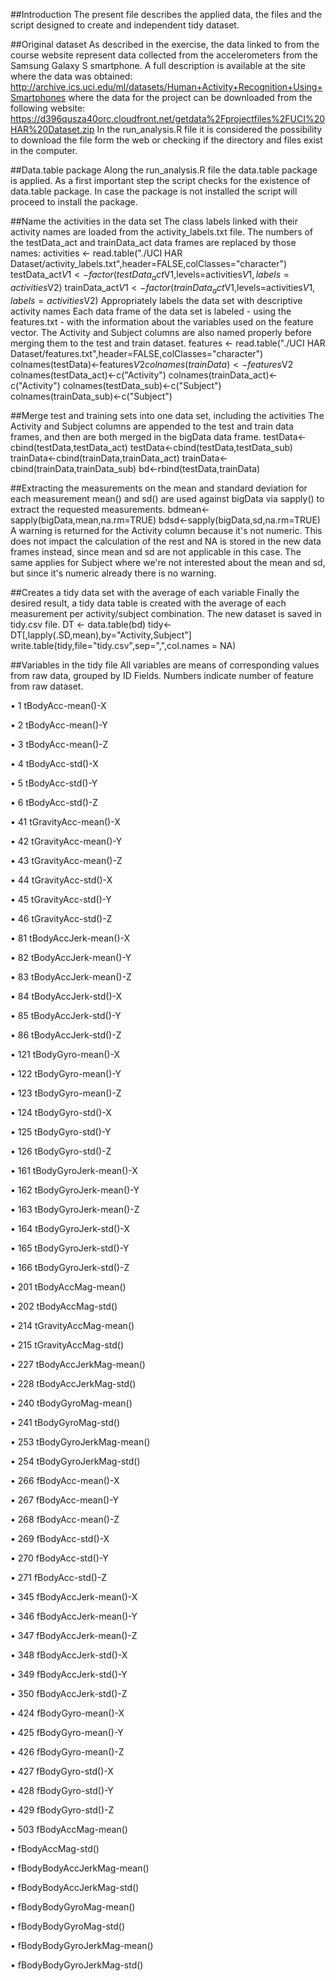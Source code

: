 ##Introduction
The present file describes the applied data, the files and the script designed to create and independent tidy dataset.

##Original dataset
As described in the exercise, the data linked to from the course website represent data collected from the accelerometers from the Samsung Galaxy S smartphone. A full description is available at the site where the data was obtained: 
http://archive.ics.uci.edu/ml/datasets/Human+Activity+Recognition+Using+Smartphones 
where the data for the project can be downloaded from the following website:
https://d396qusza40orc.cloudfront.net/getdata%2Fprojectfiles%2FUCI%20HAR%20Dataset.zip
In the run_analysis.R file it is considered the possibility to download the file form the web or checking if the directory and files exist in the computer.

##Data.table package
Along the run_analysis.R file the data.table package is applied. As a first important step the script checks for the existence of data.table package. In case the package is not installed the script will proceed to install the package.

##Name the activities in the data set
The class labels linked with their activity names are loaded from the activity_labels.txt file. The numbers of the testData_act and trainData_act data frames are replaced by those names:
activities <- read.table("./UCI HAR Dataset/activity_labels.txt",header=FALSE,colClasses="character")
testData_act$V1 <- factor(testData_act$V1,levels=activities$V1,labels=activities$V2)
trainData_act$V1 <- factor(trainData_act$V1,levels=activities$V1,labels=activities$V2)
Appropriately labels the data set with descriptive activity names
Each data frame of the data set is labeled - using the features.txt - with the information about the variables used on the feature vector. The Activity and Subject columns are also named properly before merging them to the test and train dataset.
features <- read.table("./UCI HAR Dataset/features.txt",header=FALSE,colClasses="character")
colnames(testData)<-features$V2
colnames(trainData)<-features$V2
colnames(testData_act)<-c("Activity")
colnames(trainData_act)<-c("Activity")
colnames(testData_sub)<-c("Subject")
colnames(trainData_sub)<-c("Subject")

##Merge test and training sets into one data set, including the activities
The Activity and Subject columns are appended to the test and train data frames, and then are both merged in the bigData data frame.
testData<-cbind(testData,testData_act)
testData<-cbind(testData,testData_sub)
trainData<-cbind(trainData,trainData_act)
trainData<-cbind(trainData,trainData_sub)
bd<-rbind(testData,trainData)

##Extracting the measurements on the mean and standard deviation for each measurement
mean() and sd() are used against bigData via sapply() to extract the requested measurements.
bdmean<-sapply(bigData,mean,na.rm=TRUE)
bdsd<-sapply(bigData,sd,na.rm=TRUE)
A warning is returned for the Activity column because it's not numeric. This does not impact the calculation of the rest and NA is stored in the new data frames instead, since mean and sd are not applicable in this case. The same applies for Subject where we're not interested about the mean and sd, but since it's numeric already there is no warning.

##Creates a tidy data set with the average of each variable
Finally the desired result, a tidy data table is created with the average of each measurement per activity/subject combination. The new dataset is saved in tidy.csv file.
DT <- data.table(bd)
tidy<-DT[,lapply(.SD,mean),by="Activity,Subject"]
write.table(tidy,file="tidy.csv",sep=",",col.names = NA)

##Variables in the tidy file
All variables are means of corresponding values from raw data, grouped by ID Fields. Numbers indicate number of feature from raw dataset.

•	1 tBodyAcc-mean()-X

•	2 tBodyAcc-mean()-Y

•	3 tBodyAcc-mean()-Z

•	4 tBodyAcc-std()-X

•	5 tBodyAcc-std()-Y

•	6 tBodyAcc-std()-Z

•	41 tGravityAcc-mean()-X

•	42 tGravityAcc-mean()-Y

•	43 tGravityAcc-mean()-Z

•	44 tGravityAcc-std()-X

•	45 tGravityAcc-std()-Y

•	46 tGravityAcc-std()-Z

•	81 tBodyAccJerk-mean()-X

•	82 tBodyAccJerk-mean()-Y

•	83 tBodyAccJerk-mean()-Z

•	84 tBodyAccJerk-std()-X

•	85 tBodyAccJerk-std()-Y

•	86 tBodyAccJerk-std()-Z

•	121 tBodyGyro-mean()-X

•	122 tBodyGyro-mean()-Y

•	123 tBodyGyro-mean()-Z

•	124 tBodyGyro-std()-X

•	125 tBodyGyro-std()-Y

•	126 tBodyGyro-std()-Z

•	161 tBodyGyroJerk-mean()-X

•	162 tBodyGyroJerk-mean()-Y

•	163 tBodyGyroJerk-mean()-Z

•	164 tBodyGyroJerk-std()-X

•	165 tBodyGyroJerk-std()-Y

•	166 tBodyGyroJerk-std()-Z

•	201 tBodyAccMag-mean()

•	202 tBodyAccMag-std()

•	214 tGravityAccMag-mean()

•	215 tGravityAccMag-std()

•	227 tBodyAccJerkMag-mean()

•	228 tBodyAccJerkMag-std()

•	240 tBodyGyroMag-mean()

•	241 tBodyGyroMag-std()

•	253 tBodyGyroJerkMag-mean()

•	254 tBodyGyroJerkMag-std()

•	266 fBodyAcc-mean()-X

•	267 fBodyAcc-mean()-Y

•	268 fBodyAcc-mean()-Z

•	269 fBodyAcc-std()-X

•	270 fBodyAcc-std()-Y

•	271 fBodyAcc-std()-Z

•	345 fBodyAccJerk-mean()-X

•	346 fBodyAccJerk-mean()-Y

•	347 fBodyAccJerk-mean()-Z

•	348 fBodyAccJerk-std()-X

•	349 fBodyAccJerk-std()-Y

•	350 fBodyAccJerk-std()-Z

•	424 fBodyGyro-mean()-X

•	425 fBodyGyro-mean()-Y

•	426 fBodyGyro-mean()-Z

•	427 fBodyGyro-std()-X

•	428 fBodyGyro-std()-Y

•	429 fBodyGyro-std()-Z

•	503 fBodyAccMag-mean()

•	fBodyAccMag-std()

•	fBodyBodyAccJerkMag-mean()

•	fBodyBodyAccJerkMag-std()

•	fBodyBodyGyroMag-mean()

•	fBodyBodyGyroMag-std()

•	fBodyBodyGyroJerkMag-mean()

•	fBodyBodyGyroJerkMag-std()

